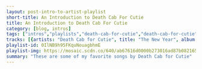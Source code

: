 ```yaml
---
layout: post-intro-to-artist-playlist
short-title: An Introduction to Death Cab For Cutie
title: An Introduction to Death Cab For Cutie
category: [blog, intros]
tags: ["intros","playlists","death-cab-for-cutie","death-cab-for-cutie","death-cab-for-cutie","death-cab-for-cutie","death-cab-for-cutie","death-cab-for-cutie","death-cab-for-cutie","death-cab-for-cutie","death-cab-for-cutie","death-cab-for-cutie","death-cab-for-cutie","death-cab-for-cutie","death-cab-for-cutie","death-cab-for-cutie","death-cab-for-cutie","death-cab-for-cutie","death-cab-for-cutie","death-cab-for-cutie","death-cab-for-cutie","death-cab-for-cutie","death-cab-for-cutie","death-cab-for-cutie","death-cab-for-cutie","death-cab-for-cutie","death-cab-for-cutie","death-cab-for-cutie","death-cab-for-cutie","death-cab-for-cutie","death-cab-for-cutie","death-cab-for-cutie","death-cab-for-cutie","death-cab-for-cutie","death-cab-for-cutie","death-cab-for-cutie","death-cab-for-cutie","death-cab-for-cutie","death-cab-for-cutie","death-cab-for-cutie","death-cab-for-cutie","death-cab-for-cutie","death-cab-for-cutie","death-cab-for-cutie","death-cab-for-cutie","death-cab-for-cutie","death-cab-for-cutie","death-cab-for-cutie","death-cab-for-cutie","death-cab-for-cutie","death-cab-for-cutie","death-cab-for-cutie","death-cab-for-cutie","death-cab-for-cutie","death-cab-for-cutie","death-cab-for-cutie","death-cab-for-cutie","death-cab-for-cutie","death-cab-for-cutie","death-cab-for-cutie","death-cab-for-cutie"]
tracks: [{artists: "Death Cab for Cutie", title: "The New Year", album: "Transatlanticism"},{artists: "Death Cab for Cutie", title: "Marching Bands of Manhattan", album: "Plans"},{artists: "Death Cab for Cutie", title: "Soul Meets Body", album: "Plans"},{artists: "Death Cab for Cutie", title: "Summer Skin", album: "Plans"},{artists: "Death Cab for Cutie", title: "Different Names for the Same Thing", album: "Plans"},{artists: "Death Cab for Cutie", title: "I Will Follow You into the Dark", album: "Plans"},{artists: "Death Cab for Cutie", title: "Your Heart Is an Empty Room", album: "Plans"},{artists: "Death Cab for Cutie", title: "Crooked Teeth", album: "Plans"},{artists: "Death Cab for Cutie", title: "What Sarah Said", album: "Plans"},{artists: "Death Cab for Cutie", title: "Brothers on a Hotel Bed", album: "Plans"},{artists: "Death Cab for Cutie", title: "Stable Song", album: "Plans"},{artists: "Death Cab for Cutie", title: "Lightness", album: "Transatlanticism"},{artists: "Death Cab for Cutie", title: "Title and Registration", album: "Transatlanticism"},{artists: "Death Cab for Cutie", title: "Expo '86", album: "Transatlanticism"},{artists: "Death Cab for Cutie", title: "The Sound of Settling", album: "Transatlanticism"},{artists: "Death Cab for Cutie", title: "Tiny Vessels", album: "Transatlanticism"},{artists: "Death Cab for Cutie", title: "Transatlanticism", album: "Transatlanticism"},{artists: "Death Cab for Cutie", title: "Passenger Seat", album: "Transatlanticism"},{artists: "Death Cab for Cutie", title: "Death of an Interior Decorator", album: "Transatlanticism"},{artists: "Death Cab for Cutie", title: "A Lack of Color", album: "Transatlanticism"},{artists: "Death Cab for Cutie", title: "Title Track", album: "We Have the Facts and We're Voting Yes"},{artists: "Death Cab for Cutie", title: "The Employment Pages", album: "We Have the Facts and We're Voting Yes"},{artists: "Death Cab for Cutie", title: "Company Calls", album: "We Have the Facts and We're Voting Yes"},{artists: "Death Cab for Cutie", title: "Company Calls Epilogue", album: "We Have the Facts and We're Voting Yes"},{artists: "Death Cab for Cutie", title: "Scientist Studies", album: "We Have the Facts and We're Voting Yes"},{artists: "Death Cab for Cutie", title: "Steadier Footing", album: "The Photo Album"},{artists: "Death Cab for Cutie", title: "A Movie Script Ending", album: "The Photo Album"},{artists: "Death Cab for Cutie", title: "Why You'd Want to Live Here", album: "The Photo Album"},{artists: "Death Cab for Cutie", title: "I Was a Kaleidoscope", album: "The Photo Album"},{artists: "Death Cab for Cutie", title: "Coney Island", album: "The Photo Album"},{artists: "Death Cab for Cutie", title: "Photobooth", album: "The Death Cab For Cutie Forbidden Love EP"},{artists: "Death Cab for Cutie", title: "Technicolor Girls", album: "The Death Cab For Cutie Forbidden Love EP"},{artists: "Death Cab for Cutie", title: "405 - Acoustic", album: "The Death Cab For Cutie Forbidden Love EP"},{artists: "Death Cab for Cutie", title: "I Will Possess Your Heart", album: "Narrow Stairs"},{artists: "Death Cab for Cutie", title: "No Sunlight", album: "Narrow Stairs"},{artists: "Death Cab for Cutie", title: "Cath...", album: "Narrow Stairs"},{artists: "Death Cab for Cutie", title: "Grapevine Fires", album: "Narrow Stairs"},{artists: "Death Cab for Cutie", title: "Your New Twin Sized Bed", album: "Narrow Stairs"},{artists: "Death Cab for Cutie", title: "Long Division", album: "Narrow Stairs"},{artists: "Death Cab for Cutie", title: "Codes and Keys", album: "Codes and Keys"},{artists: "Death Cab for Cutie", title: "Doors Unlocked and Open", album: "Codes and Keys"},{artists: "Death Cab for Cutie", title: "You Are a Tourist", album: "Codes and Keys"},{artists: "Death Cab for Cutie", title: "Unobstructed Views", album: "Codes and Keys"},{artists: "Death Cab for Cutie", title: "Stay Young, Go Dancing", album: "Codes and Keys"},{artists: "Death Cab for Cutie", title: "No Room in Frame", album: "Kintsugi"},{artists: "Death Cab for Cutie", title: "Black Sun", album: "Kintsugi"},{artists: "Death Cab for Cutie", title: "The Ghosts of Beverly Drive", album: "Kintsugi"},{artists: "Death Cab for Cutie", title: "Little Wanderer", album: "Kintsugi"},{artists: "Death Cab for Cutie", title: "You've Haunted Me All My Life", album: "Kintsugi"},{artists: "Death Cab for Cutie", title: "Hold No Guns", album: "Kintsugi"},{artists: "Death Cab for Cutie", title: "Good Help (Is So Hard to Find)", album: "Kintsugi"},{artists: "Death Cab for Cutie", title: "Little Bribes", album: "The Open Door EP"},{artists: "Death Cab for Cutie", title: "My Mirror Speaks", album: "The Open Door EP"},{artists: "Death Cab for Cutie", title: "I Dreamt We Spoke Again", album: "Thank You for Today"},{artists: "Death Cab for Cutie", title: "Northern Lights", album: "Thank You for Today"},{artists: "Death Cab for Cutie", title: "Near/Far", album: "Thank You for Today"},{artists: "Death Cab for Cutie", title: "When We Drive", album: "When We Drive"},{artists: "Death Cab for Cutie", title: "Kids in '99", album: "The Blue EP"},{artists: "Death Cab for Cutie", title: "Before the Bombs", album: "The Blue EP"}]
playlist-id: 0IlNB9h95FKquNouagbhmE
playlist-img: https://mosaic.scdn.co/640/ab67616d0000b273016ad87b0821659be3ef0c00ab67616d0000b27350586d947335e6a1b23534abab67616d0000b273c985bcc18dd81da80839e5a9ab67616d0000b273e9ee9a226a3ef6d6e26fbe67
summary: "These are some of my favorite songs by Death Cab for Cutie"
---
```

